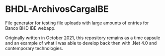 # BHDL-ArchivosCargaIBE
File generator for testing file uploads with large amounts of entries for Banco BHD IBE webapp.

Originally written in October 2021, this repository remains as a time capsule and an example of what I was able to develop back then with .Net 4.0 and contemporary technologies.
